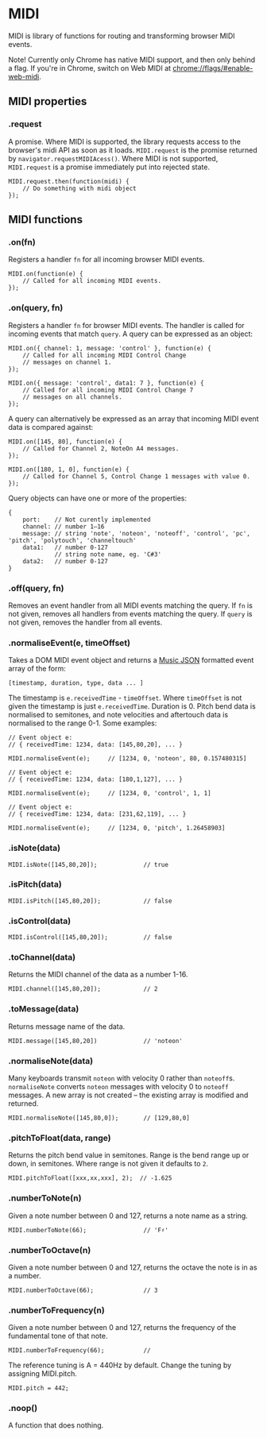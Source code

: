 # MIDI

MIDI is library of functions for routing and transforming browser MIDI events.

Note! Currently only Chrome has native MIDI support, and then only behind a flag.
If you're in Chrome, switch on Web MIDI at
<a href="chrome://flags/#enable-web-midi">chrome://flags/#enable-web-midi</a>.

## MIDI properties

### .request

A promise. Where MIDI is supported, the library requests access to the browser's
midi API as soon as it loads. <code>MIDI.request</code> is the promise returned
by <code>navigator.requestMIDIAcess()</code>. Where MIDI is not supported,
<code>MIDI.request</code> is a promise immediately put into rejected state.

    MIDI.request.then(function(midi) {
        // Do something with midi object
    });

## MIDI functions

### .on(fn)

Registers a handler <code>fn</code> for all incoming browser MIDI events.

    MIDI.on(function(e) {
        // Called for all incoming MIDI events.
    });

### .on(query, fn)

Registers a handler <code>fn</code> for browser MIDI events. The handler is
called for incoming events that match <code>query</code>. A query can be
expressed as an object:

    MIDI.on({ channel: 1, message: 'control' }, function(e) {
        // Called for all incoming MIDI Control Change
        // messages on channel 1.
    });

    MIDI.on({ message: 'control', data1: 7 }, function(e) {
        // Called for all incoming MIDI Control Change 7
        // messages on all channels.
    });

A query can alternatively be expressed as an array that incoming MIDI event data
is compared&nbsp;against:

    MIDI.on([145, 80], function(e) {
        // Called for Channel 2, NoteOn A4 messages.
    });

    MIDI.on([180, 1, 0], function(e) {
        // Called for Channel 5, Control Change 1 messages with value 0.
    });

Query objects can have one or more of the properties:

    {
        port:    // Not curently implemented
        channel: // number 1–16
        message: // string 'note', 'noteon', 'noteoff', 'control', 'pc', 'pitch', 'polytouch', 'channeltouch'
        data1:   // number 0-127
                 // string note name, eg. 'C#3'
        data2:   // number 0-127
    }

### .off(query, fn)

Removes an event handler from all MIDI events matching the query. If
<code>fn</code> is not given, removes all handlers from events matching the
query. If <code>query</code> is not given, removes the handler from all events.


### .normaliseEvent(e, timeOffset)

Takes a DOM MIDI event object and returns a
<a href="https://github.com/sound-io/music-json-spec">Music JSON</a> formatted
event array of the form:

    [timestamp, duration, type, data ... ]

The timestamp is <code>e.receivedTime</code> - <code>timeOffset</code>. Where
<code>timeOffset</code> is not given the timestamp is just
<code>e.receivedTime</code>. Duration is 0. Pitch bend data is normalised
to semitones, and note velocities and aftertouch data is normalised to the range
0-1. Some examples:

    // Event object e:
    // { receivedTime: 1234, data: [145,80,20], ... }
    
    MIDI.normaliseEvent(e);     // [1234, 0, 'noteon', 80, 0.157480315]

    // Event object e:
    // { receivedTime: 1234, data: [180,1,127], ... }
    
    MIDI.normaliseEvent(e);     // [1234, 0, 'control', 1, 1]

    // Event object e:
    // { receivedTime: 1234, data: [231,62,119], ... }
    
    MIDI.normaliseEvent(e);     // [1234, 0, 'pitch', 1.26458903]

### .isNote(data)

    MIDI.isNote([145,80,20]);             // true

### .isPitch(data)

    MIDI.isPitch([145,80,20]);            // false

### .isControl(data)

    MIDI.isControl([145,80,20]);          // false

### .toChannel(data)

Returns the MIDI channel of the data as a number 1-16.

    MIDI.channel([145,80,20]);            // 2

### .toMessage(data)

Returns message name of the data.

    MIDI.message([145,80,20])             // 'noteon'

### .normaliseNote(data)

Many keyboards transmit <code>noteon</code> with velocity 0 rather than
<code>noteoff</code>s. <code>normaliseNote</code> converts <code>noteon</code>
messages with velocity 0 to <code>noteoff</code> messages. A new array is
not created – the existing array is modified and returned.

    MIDI.normaliseNote([145,80,0]);       // [129,80,0]

### .pitchToFloat(data, range)

Returns the pitch bend value in semitones. Range is the bend range up or down,
in semitones. Where range is not given it defaults to <code>2</code>.

    MIDI.pitchToFloat([xxx,xx,xxx], 2);  // -1.625

### .numberToNote(n)

Given a note number between 0 and 127, returns a note name as a string.

    MIDI.numberToNote(66);                // 'F♯'

### .numberToOctave(n)

Given a note number between 0 and 127, returns the octave the note is in as a number. 

    MIDI.numberToOctave(66);              // 3

### .numberToFrequency(n)

Given a note number between 0 and 127, returns the frequency of the fundamental tone of that note.

    MIDI.numberToFrequency(66);           // 

The reference tuning is A = 440Hz by default. Change the tuning by assigning MIDI.pitch.

    MIDI.pitch = 442;

### .noop()

A function that does nothing.
